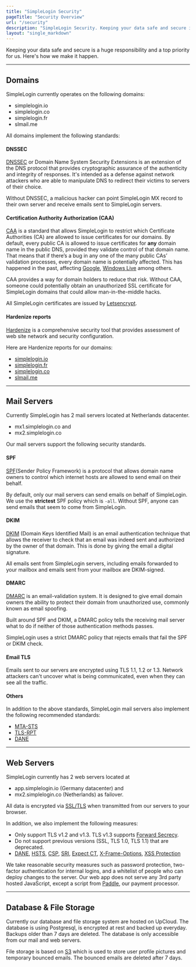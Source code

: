 ```yaml
---
title: "SimpleLogin Security"
pageTitle: "Security Overview"
url: "/security"
description: "SimpleLogin Security. Keeping your data safe and secure is a huge responsibility and a top priority for us. Here's how we make it happen."
layout: "single_markdown"
---
```


Keeping your data safe and secure is a huge responsibility and a top priority for us. Here's how we make it happen.

---


## Domains

SimpleLogin currently operates on the following domains:

- simplelogin.io
- simplelogin.co
- simplelogin.fr
- slmail.me

All domains implement the following standards:

#### DNSSEC

[DNSSEC](https://en.wikipedia.org/wiki/Domain_Name_System_Security_Extensions) or Domain Name System Security Extensions is an extension of the DNS protocol that provides cryptographic assurance of the authenticity and integrity of responses. It's intended as a defense against network attackers who are able to manipulate DNS to redirect their victims to servers of their choice.

Without DNSSEC, a malicious hacker can point SimpleLogin MX record to their own server and receive emails sent to SimpleLogin servers.

#### Certification Authority Authorization (CAA)

[CAA](https://en.wikipedia.org/wiki/DNS_Certification_Authority_Authorization) is a standard that allows SimpleLogin to restrict which Certificate Authorities (CA) are allowed to issue certificates for our domains. By default, every public CA is allowed to issue certificates for **any** domain name in the public DNS, provided they validate control of that domain name. That means that if there’s a bug in any one of the many public CAs’ validation processes, every domain name is potentially affected. This has happened in the past, affecting [Google](http://arstechnica.com/security/2015/10/still-fuming-over-https-mishap-google-gives-symantec-an-offer-it-cant-refuse/), [Windows Live](https://arstechnica.com/information-technology/2015/03/bogus-ssl-certificate-for-windows-live-could-allow-man-in-the-middle-hacks/) among others.

CAA provides a way for domain holders to reduce that risk. Without CAA, someone could potentially obtain an unauthorized SSL certificate for SimpleLogin domains that could allow man-in-the-middle hacks.

All SimpleLogin certificates are issued by [Letsencrypt](https://letsencrypt.org).

#### Hardenize reports

[Hardenize](https://www.hardenize.com) is a comprehensive security tool that provides assessment of web site network and security configuration.

Here are Hardenize reports for our domains:

- [simplelogin.io](https://www.hardenize.com/report/simplelogin.io/1587326588)
- [simplelogin.fr](https://www.hardenize.com/report/simplelogin.fr/1587547515)
- [simplelogin.co](https://www.hardenize.com/report/simplelogin.co/1587326594)
- [slmail.me](https://www.hardenize.com/report/slmail.me/1587417887#email_dmarc)


---

## Mail Servers

Currently SimpleLogin has 2 mail servers located at Netherlands datacenter.

- mx1.simplelogin.co and
- mx2.simplelogin.co

Our mail servers support the following security standards.

#### SPF

[SPF](https://en.wikipedia.org/wiki/Sender_Policy_Framework)(Sender Policy Framework) is a protocol that allows domain name owners to control which internet hosts are allowed to send email on their behalf.

By default, only our mail servers can send emails on behalf of SimpleLogin. We use the  **strictest** SPF policy which is `-all`. Without SPF, anyone can send emails that seem to come from SimpleLogin.

#### DKIM

[DKIM](https://en.wikipedia.org/wiki/DomainKeys_Identified_Mail) (Domain Keys Identified Mail) is an email authentication technique that allows the receiver to check that an email was indeed sent and authorized by the owner of that domain. This is done by giving the email a digital signature.

All emails sent from SimpleLogin servers, including emails forwarded to your mailbox and emails sent from your mailbox are DKIM-signed.

#### DMARC

[DMARC](https://en.wikipedia.org/wiki/DMARC) is an email-validation system. It is designed to give email domain owners the ability to protect their domain from unauthorized use, commonly known as email spoofing.

Built around SPF and DKIM, a DMARC policy tells the receiving mail server what to do if neither of those authentication methods passes.

SimpleLogin uses a strict DMARC policy that rejects emails that fail the SPF or DKIM check.

#### Email TLS

Emails sent to our servers are encrypted using TLS 1.1, 1.2 or 1.3. Network attackers can't uncover what is being communicated, even when they can see all the traffic.

#### Others

In addition to the above standards, SimpleLogin mail servers also implement the following recommended standards:

- [MTA-STS](https://www.hardenize.com/blog/mta-sts)
- [TLS-RPT](https://www.hardenize.com/blog/smtp-tls-reporting-tls-rpt)
- [DANE](https://en.wikipedia.org/wiki/DNS-based_Authentication_of_Named_Entities)


---

## Web Servers

SimpleLogin currently has 2 web servers located at

- app.simplelogin.io (Germany datacenter) and
- mx2.simplelogin.co (Netherlands) as failover.

All data is encrypted via [SSL/TLS](https://en.wikipedia.org/wiki/Transport_Layer_Security) when transmitted from our servers to your browser.

In addition, we also implement the following measures:

- Only support TLS v1.2 and v1.3. TLS v1.3 supports [Forward Secrecy](https://en.wikipedia.org/wiki/Forward_secrecy).
- Do not support previous versions (SSL, TLS 1.0, TLS 1.1) that are deprecated.
- [DANE](https://tools.ietf.org/id/draft-ietf-dane-ops-02.html), [HSTS](https://en.wikipedia.org/wiki/HTTP_Strict_Transport_Security), [CSP](https://en.wikipedia.org/wiki/Content_Security_Policy), [SRI](https://en.wikipedia.org/wiki/Subresource_Integrity), [Expect CT](https://tools.ietf.org/html/rfc6962), [X-Frame-Options](https://tools.ietf.org/html/rfc7034), [XSS Protection](https://en.wikipedia.org/wiki/Cross-site_scripting)

We take reasonable security measures such as password protection, two-factor authentication for internal logins, and a whitelist of people who can deploy changes to the server. Our web app does not serve any 3rd party hosted JavaScript, except a script from [Paddle](http://paddle.com), our payment processor.


---


## Database & File Storage

Currently our database and file storage system are hosted on UpCloud.
The database is using Postgresql, is encrypted at rest and backed up everyday. Backups older than 7 days are deleted. The database is only accessible from our mail and web servers.

File storage is based on [S3](https://aws.amazon.com/s3/) which is used to store user profile pictures and temporary bounced emails. The bounced emails are deleted after 7 days.
